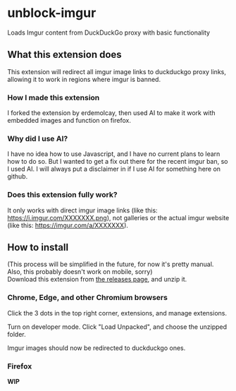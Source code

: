 # unblock-imgur

Loads Imgur content from DuckDuckGo proxy with basic functionality

## What this extension does
This extension will redirect all imgur image links to duckduckgo proxy links, allowing it to work in regions where imgur is banned.

### How I made this extension
I forked the extension by erdemolcay, then used AI to make it work with embedded images and function on firefox.

### Why did I use AI?
I have no idea how to use Javascript, and I have no current plans to learn how to do so. But I wanted to get a fix out there for the recent imgur ban, so I used AI. I will always put a disclaimer in if I use AI for something here on github.

### Does this extension fully work?
It only works with direct imgur image links (like this: https://i.imgur.com/XXXXXXX.png), not galleries or the actual imgur website (like this: https://imgur.com/a/XXXXXXX).

## How to install
(This process will be simplified in the future, for now it's pretty manual. Also, this probably doesn't work on mobile, sorry)  
Download this extension from [the releases page](https://github.com/Kraggle09/unblock-imgur/releases), and unzip it.

### Chrome, Edge, and other Chromium browsers
Click the 3 dots in the top right corner, extensions, and manage extensions. 

Turn on developer mode. Click "Load Unpacked", and choose the unzipped folder.

Imgur images should now be redirected to duckduckgo ones.

### Firefox
**WIP**

